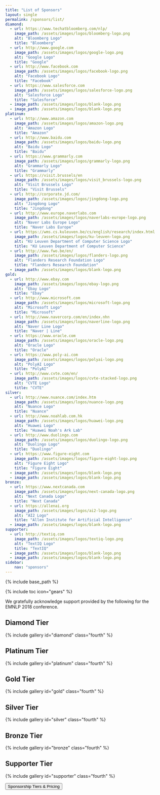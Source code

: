 ```yaml
---
title: "List of Sponsors"
layout: single
permalink: /sponsors/list/
diamond:
  - url: https://www.techatbloomberg.com/nlp/
    image_path: /assets/images/logos/bloomberg-logo.png
    alt: "Bloomberg Logo"
    title: "Bloomberg"
  - url: http://www.google.com
    image_path: /assets/images/logos/google-logo.png
    alt: "Google Logo"
    title: "Google"
  - url: http://www.facebook.com
    image_path: /assets/images/logos/facebook-logo.png
    alt: "Facebook Logo"
    title: "Facebook"
  - url: https://www.salesforce.com
    image_path: /assets/images/logos/salesforce-logo.png
    alt: "Salesforce Logo"
    title: "Salesforce"
  - image_path: /assets/images/logos/blank-logo.png
  - image_path: /assets/images/logos/blank-logo.png
platinum:
  - url: http://www.amazon.com
    image_path: /assets/images/logos/amazon-logo.png
    alt: "Amazon Logo"
    title: "Amazon"
  - url: http://www.baidu.com
    image_path: /assets/images/logos/baidu-logo.png
    alt: "Baidu Logo"
    title: "Baidu"
  - url: https://www.grammarly.com
    image_path: /assets/images/logos/grammarly-logo.png
    alt: "Grammarly Logo"
    title: "Grammarly"
  - url: https://visit.brussels/en
    image_path: /assets/images/logos/visit_brussels-logo.png
    alt: "Visit Brussels Logo"
    title: "Visit Brussels"
  - url: http://corporate.jd.com/
    image_path: /assets/images/logos/jingdong-logo.png
    alt: "Jingdong Logo"
    title: "Jingdong"
  - url: http://www.europe.naverlabs.com
    image_path: /assets/images/logos/naverlabs-europe-logo.png
    alt: "Naver Labs Europe Logo"
    title: "Naver Labs Europe"
  - url: https://wms.cs.kuleuven.be/cs/english/research/index.html
    image_path: /assets/images/logos/ku-leuven-logo.png
    alt: "KU Leuven Department of Computer Science Logo"
    title: "KU Leuven Department of Computer Science"
  - url: http://www.fwo.be/en/ 
    image_path: /assets/images/logos/flanders-logo.png
    alt: "Flanders Research Foundation Logo"
    title: "Flanders Research Foundation"
  - image_path: /assets/images/logos/blank-logo.png
gold:
  - url: http://www.ebay.com
    image_path: /assets/images/logos/ebay-logo.png
    alt: "Ebay Logo"
    title: "Ebay"
  - url: http://www.microsoft.com
    image_path: /assets/images/logos/microsoft-logo.png
    alt: "Microsoft Logo"
    title: "Microsoft"
  - url: http://www.navercorp.com/en/index.nhn
    image_path: /assets/images/logos/naverline-logo.png
    alt: "Naver Line Logo"
    title: "Naver | Line"
  - url: https://www.oracle.com
    image_path: /assets/images/logos/oracle-logo.png
    alt: "Oracle Logo"
    title: "Oracle"
  - url: https://www.poly-ai.com
    image_path: /assets/images/logos/polyai-logo.png
    alt: "PolyAI Logo"
    title: "PolyAI"
  - url: http://www.cvte.com/en/
    image_path: /assets/images/logos/cvte-stacked-logo.png
    alt: "CVTE Logo"
    title: "CVTE"
silver:
  - url: http://www.nuance.com/index.htm
    image_path: /assets/images/logos/nuance-logo.png
    alt: "Nuance Logo"
    title: "Nuance"
  - url: http://www.noahlab.com.hk
    image_path: /assets/images/logos/huawei-logo.png
    alt: "Huawei Logo"
    title: "Huawei Noah's Ark Lab"
  - url: http://www.duolingo.com
    image_path: /assets/images/logos/duolingo-logo.png
    alt: "Duolingo Logo"
    title: "Duolingo"
  - url: https://www.figure-eight.com
    image_path: /assets/images/logos/figure-eight-logo.png
    alt: "Figure Eight Logo"
    title: "Figure Eight"
  - image_path: /assets/images/logos/blank-logo.png
  - image_path: /assets/images/logos/blank-logo.png
bronze:
  - url: https://www.nextcanada.com
    image_path: /assets/images/logos/next-canada-logo.png
    alt: "Next Canada Logo"
    title: "Next Canada"
  - url: https://allenai.org
    image_path: /assets/images/logos/ai2-logo.png
    alt: "AI2 Logo"
    title: "Allen Institute for Artificial Intelligence"
  - image_path: /assets/images/logos/blank-logo.png
supporter:
  - url: http://textiq.com
    image_path: /assets/images/logos/textiq-logo.png
    alt: "TextIQ Logo"
    title: "TextIQ"
  - image_path: /assets/images/logos/blank-logo.png
  - image_path: /assets/images/logos/blank-logo.png
sidebar: 
    nav: "sponsors"
---
```

{% include base_path %}

{% include toc icon="gears" %}

We gratefully acknowledge support provided by the following for the EMNLP 2018 conference.

## Diamond Tier

{% include gallery id="diamond" class="fourth" %}

## Platinum Tier

{% include gallery id="platinum" class="fourth" %}

## Gold Tier

{% include gallery id="gold" class="fourth" %}

## Silver Tier

{% include gallery id="silver" class="fourth" %}

## Bronze Tier

{% include gallery id="bronze" class="fourth" %}

## Supporter Tier

{% include gallery id="supporter" class="fourth" %}

<div class="text-center"> 
<a href="/sponsors/benefits/"><button class="btn btn--large btn--inverse">Sponsorship Tiers &amp; Pricing</button></a>
</div>
<br/>
